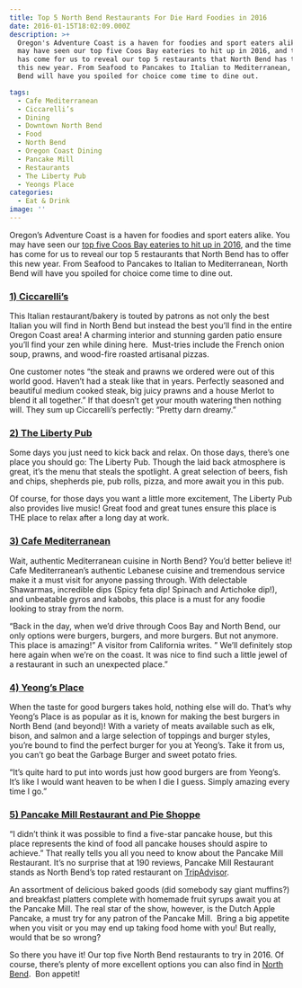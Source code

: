 ```yaml
---
title: Top 5 North Bend Restaurants For Die Hard Foodies in 2016
date: 2016-01-15T18:02:09.000Z
description: >+
  Oregon's Adventure Coast is a haven for foodies and sport eaters alike. You
  may have seen our top five Coos Bay eateries to hit up in 2016, and the time
  has come for us to reveal our top 5 restaurants that North Bend has to offer
  this new year. From Seafood to Pancakes to Italian to Mediterranean, North
  Bend will have you spoiled for choice come time to dine out.

tags:
  - Cafe Mediterranean
  - Ciccarelli’s
  - Dining
  - Downtown North Bend
  - Food
  - North Bend
  - Oregon Coast Dining
  - Pancake Mill
  - Restaurants
  - The Liberty Pub
  - Yeongs Place
categories:
  - Eat & Drink
image: ''
---
```

Oregon&#8217;s Adventure Coast is a haven for foodies and sport eaters alike. You may have seen our [top five Coos Bay eateries to hit up in 2016](/2015/12/five-coos-bay-restaurants-to-try-in-2016/), and the time has come for us to reveal our top 5 restaurants that North Bend has to offer this new year. From Seafood to Pancakes to Italian to Mediterranean, North Bend will have you spoiled for choice come time to dine out.

### <u>1) Ciccarelli&#8217;s</u>

This Italian restaurant/bakery is touted by patrons as not only the best Italian you will find in North Bend but instead the best you&#8217;ll find in the entire Oregon Coast area! A charming interior and stunning garden patio ensure you&#8217;ll find your zen while dining here.  Must-tries include the French onion soup, prawns, and wood-fire roasted artisanal pizzas.

One customer notes &#8220;the steak and prawns we ordered were out of this world good. Haven&#8217;t had a steak like that in years. Perfectly seasoned and beautiful medium cooked steak, big juicy prawns and a house Merlot to blend it all together.&#8221; If that doesn&#8217;t get your mouth watering then nothing will. They sum up Ciccarelli&#8217;s perfectly: &#8220;Pretty darn dreamy.&#8221;

### <u>2) The Liberty Pub</u>

Some days you just need to kick back and relax. On those days, there&#8217;s one place you should go: The Liberty Pub. Though the laid back atmosphere is great, it&#8217;s the menu that steals the spotlight. A great selection of beers, fish and chips, shepherds pie, pub rolls, pizza, and more await you in this pub.

Of course, for those days you want a little more excitement, The Liberty Pub also provides live music! Great food and great tunes ensure this place is THE place to relax after a long day at work.

### <u>3) Cafe Mediterranean</u>

Wait, authentic Mediterranean cuisine in North Bend? You&#8217;d better believe it! Cafe Mediterranean&#8217;s authentic Lebanese cuisine and tremendous service make it a must visit for anyone passing through. With delectable Shawarmas, incredible dips (Spicy feta dip! Spinach and Artichoke dip!), and unbeatable gyros and kabobs, this place is a must for any foodie looking to stray from the norm.

&#8220;Back in the day, when we&#8217;d drive through Coos Bay and North Bend, our only options were burgers, burgers, and more burgers. But not anymore. This place is amazing!&#8221; A visitor from California writes. &#8221; We&#8217;ll definitely stop here again when we&#8217;re on the coast. It was nice to find such a little jewel of a restaurant in such an unexpected place.&#8221;

### <u>4) Yeong&#8217;s Place</u>

When the taste for good burgers takes hold, nothing else will do. That&#8217;s why Yeong&#8217;s Place is as popular as it is, known for making the best burgers in North Bend (and beyond)! With a variety of meats available such as elk, bison, and salmon and a large selection of toppings and burger styles, you&#8217;re bound to find the perfect burger for you at Yeong&#8217;s. Take it from us, you can&#8217;t go beat the Garbage Burger and sweet potato fries.

&#8220;It&#8217;s quite hard to put into words just how good burgers are from Yeong&#8217;s. It&#8217;s like I would want heaven to be when I die I guess. Simply amazing every time I go.&#8221;

### <u>5) Pancake Mill Restaurant and Pie Shoppe</u>

&#8220;I didn&#8217;t think it was possible to find a five-star pancake house, but this place represents the kind of food all pancake houses should aspire to achieve.&#8221; That really tells you all you need to know about the Pancake Mill Restaurant. It&#8217;s no surprise that at 190 reviews, Pancake Mill Restaurant stands as North Bend&#8217;s top rated restaurant on [TripAdvisor](http://www.tripadvisor.com/Restaurants-g51993-North_Bend_Oregon.html).

An assortment of delicious baked goods (did somebody say giant muffins?) and breakfast platters complete with homemade fruit syrups await you at the Pancake Mill. The real star of the show, however, is the Dutch Apple Pancake, a must try for any patron of the Pancake Mill.  Bring a big appetite when you visit or you may end up taking food home with you! But really, would that be so wrong?

So there you have it! Our top five North Bend restaurants to try in 2016. Of course, there&#8217;s plenty of more excellent options you can also find in [North Bend](/eat-drink/town/north-bend/).  Bon appetit!

&nbsp;
